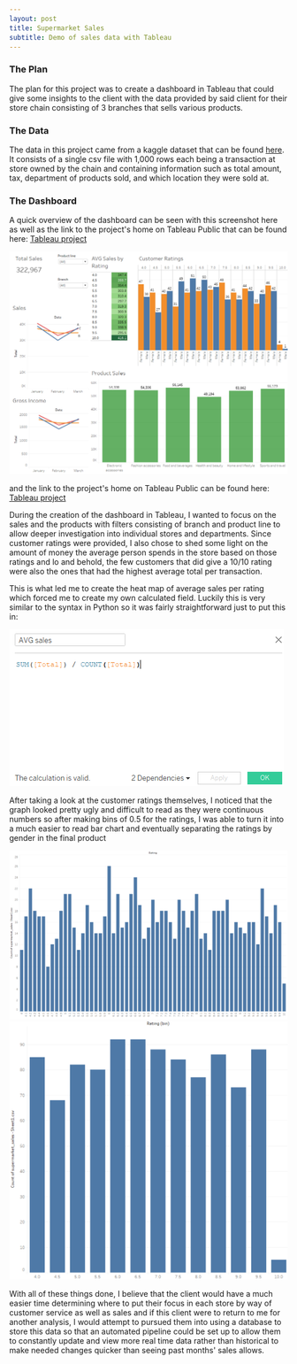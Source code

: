 ```yaml
---
layout: post
title: Supermarket Sales
subtitle: Demo of sales data with Tableau
---
```


### The Plan

The plan for this project was to create a dashboard in Tableau that could give some insights to the client with the data provided by said client for their store chain consisting of 3 branches that sells various products.



### The Data

The data in this project came from a kaggle dataset that can be found [here](https://www.kaggle.com/aungpyaeap/supermarket-sales). It consists of a single csv file with 1,000 rows each being a transaction at store owned by the chain and containing information such as total amount, tax, department of products sold, and which location they were sold at.


### The Dashboard

A quick overview of the dashboard can be seen with this screenshot here as well as the link to the project's home on Tableau Public that can be found here: [Tableau project](https://public.tableau.com/profile/thomas.mcdaniel91#!/vizhome/SupermarketSalesViz/SupermarketSalesData?publish=yes)

<img src="/img/SupermarketDashboard2.png">

and the link to the project's home on Tableau Public can be found here: [Tableau project](https://public.tableau.com/profile/thomas.mcdaniel91#!/vizhome/SupermarketSalesViz/SupermarketSalesData?publish=yes)

During the creation of the dashboard in Tableau, I wanted to focus on the sales and the products with filters consisting of branch and product line to allow deeper investigation into individual stores and departments. Since customer ratings were provided, I also chose to shed some light on the amount of money the average person spends in the store based on those ratings and lo and behold, the few customers that did give a 10/10 rating were also the ones that had the highest average total per transaction. 

This is what led me to create the heat map of average sales per rating which forced me to create my own calculated field. Luckily this is very similar to the syntax in Python so it was fairly straightforward just to put this in:

<img src="/img/Calculatedfield.png">

After taking a look at the customer ratings themselves, I noticed that the graph looked pretty ugly and difficult to read as they were continuous numbers so after making bins of 0.5 for the ratings, I was able to turn it into a much easier to read bar chart and eventually separating the ratings by gender in the final product

<img src="/img/UnbinnedRatingsS.png"> <img src="/img/BinnedRatingsS.png">

With all of these things done, I believe that the client would have a much easier time determining where to put their focus in each store by way of customer service as well as sales and if this client were to return to me for another analysis, I would attempt to pursued them into using a database to store this data so that an automated pipeline could be set up to allow them to constantly update and view more real time data rather than historical to make needed changes quicker than seeing past months' sales allows.
